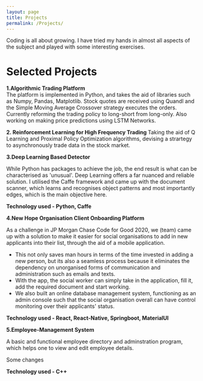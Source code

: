```yaml
---
layout: page
title: Projects
permalink: /Projects/
---
```


Coding is all about growing. I have tried my hands in almost all aspects of the subject and played with some interesting
exercises.

<h1> Selected Projects </h1>

<b>1.Algorithmic Trading Platform </b>					                              
The platform is implemented in Python, and takes the aid of libraries such as Numpy, Pandas, Matplotlib. Stock quotes are received using Quandl and the Simple Moving Average Crossover strategy executes the orders. 
Currently reforming the trading policy to long-short from long-only. Also working on making price predictions using LSTM
Networks.

<b>2. Reinforcement Learning for High Frequency Trading </b>
Taking the aid of Q Learning and Proximal Policy Optimization algorithms, devising a strartegy to asynchronously trade data in the
stock market. 


<b>3.Deep Learning Based Detector</b>

While Python has packages to achieve the job, the end result is what can be characterised as 'unusual'. Deep Learning offers a far nuanced and reliable solution.
I utilised the Caffe framework and came up with the document scanner, which learns and recognises object patterns and most importantly edges, which is the main objective here.

<b>Technology used - Python, Caffe</b>



<b>4.New Hope Organisation Client Onboarding Platform</b>

As a challenge in JP Morgan Chase Code for Good 2020, we (team) came up with a solution to make it easier for social organisations to add in new applicants into their list, through the aid of a mobile application.  
- This not only saves man hours in terms of the time invested in adding a new person, but its also a seamless process because it eliminates the dependency on unorganised forms of communication and administration such as emails and texts.
- With the app, the social worker can simply take in the application, fill it, add the required document and start working.
- We also built an online database management system, functioning as an admin console such that the social organisation overall can have control monitoring over their applicants' status.

<b>Technology used - React, React-Native, Springboot, MaterialUI</b>

<b>5.Employee-Management System</b>

A basic and functional employee directory and adminstration program, which helps one to view and edit employee details.

Some changes

<b>Technology used - C++</b>










[jekyll-organization]: https://github.com/jekyll

